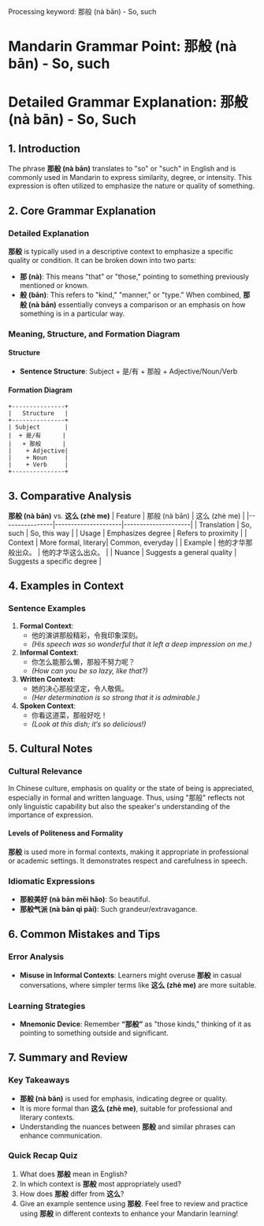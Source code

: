Processing keyword: 那般 (nà bān) - So, such
# Mandarin Grammar Point: 那般 (nà bān) - So, such
# Detailed Grammar Explanation: 那般 (nà bān) - So, Such
## 1. Introduction
The phrase **那般 (nà bān)** translates to "so" or "such" in English and is commonly used in Mandarin to express similarity, degree, or intensity. This expression is often utilized to emphasize the nature or quality of something.
## 2. Core Grammar Explanation
### Detailed Explanation
**那般** is typically used in a descriptive context to emphasize a specific quality or condition. It can be broken down into two parts:
- **那 (nà)**: This means "that" or "those," pointing to something previously mentioned or known.
- **般 (bān)**: This refers to "kind," "manner," or "type."
When combined, **那般 (nà bān)** essentially conveys a comparison or an emphasis on how something is in a particular way.
### Meaning, Structure, and Formation Diagram
#### Structure
- **Sentence Structure**: Subject + 是/有 + 那般 + Adjective/Noun/Verb
#### Formation Diagram
```
+---------------+
|   Structure   |
+---------------+
| Subject       |
|  + 是/有      |
|   + 那般      |
|    + Adjective|
|    + Noun     |
|    + Verb     |
+---------------+
```
## 3. Comparative Analysis
**那般 (nà bān)** vs. **这么 (zhè me)**
|   Feature      | 那般 (nà bān)      | 这么 (zhè me)      |
|----------------|---------------------|---------------------|
| Translation   | So, such            | So, this way       |
| Usage         | Emphasizes degree    | Refers to proximity |
| Context       | More formal, literary| Common, everyday    |
| Example       | 他的才华那般出众。      | 他的才华这么出众。   |
| Nuance        | Suggests a general quality | Suggests a specific degree |
## 4. Examples in Context
### Sentence Examples
1. **Formal Context**:
   - 他的演讲那般精彩，令我印象深刻。
   - *(His speech was so wonderful that it left a deep impression on me.)*
2. **Informal Context**:
   - 你怎么能那么懒，那般不努力呢？
   - *(How can you be so lazy, like that?)*
3. **Written Context**:
   - 她的决心那般坚定，令人敬佩。
   - *(Her determination is so strong that it is admirable.)*
4. **Spoken Context**:
   - 你看这道菜，那般好吃！
   - *(Look at this dish; it’s so delicious!)*
## 5. Cultural Notes
### Cultural Relevance
In Chinese culture, emphasis on quality or the state of being is appreciated, especially in formal and written language. Thus, using "那般" reflects not only linguistic capability but also the speaker's understanding of the importance of expression.
#### Levels of Politeness and Formality
**那般** is used more in formal contexts, making it appropriate in professional or academic settings. It demonstrates respect and carefulness in speech.
### Idiomatic Expressions
- **那般美好 (nà bān měi hǎo)**: So beautiful.
- **那般气派 (nà bān qì pài)**: Such grandeur/extravagance.
## 6. Common Mistakes and Tips
### Error Analysis
- **Misuse in Informal Contexts**: Learners might overuse **那般** in casual conversations, where simpler terms like **这么 (zhè me)** are more suitable.
  
### Learning Strategies
- **Mnemonic Device**: Remember **“那般”** as "those kinds," thinking of it as pointing to something outside and significant.
## 7. Summary and Review
### Key Takeaways
- **那般 (nà bān)** is used for emphasis, indicating degree or quality.
- It is more formal than **这么 (zhè me)**, suitable for professional and literary contexts.
- Understanding the nuances between **那般** and similar phrases can enhance communication.
### Quick Recap Quiz
1. What does **那般** mean in English?
2. In which context is **那般** most appropriately used?
3. How does **那般** differ from **这么**?
4. Give an example sentence using **那般**.
Feel free to review and practice using **那般** in different contexts to enhance your Mandarin learning!

